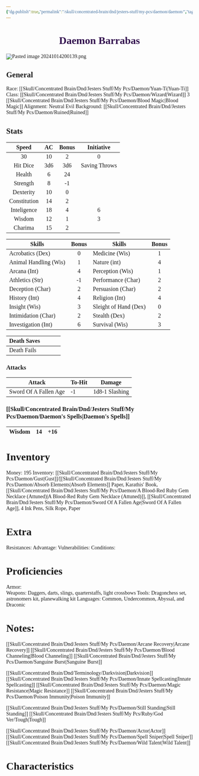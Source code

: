 ```yaml
---
{"dg-publish":true,"permalink":"/skull/concentrated-brain/dnd/jesters-stuff/my-pcs/daemon/daemon/","tags":["Tagless"],"noteIcon":""}
---
```


<style id="Force_Custom_Fonts" type="text/css">@font-face{font-style:normal;font-family:"Merriweather";src:local("Merriweather")}@font-face{font-style:bolder;font-family:"Merriweather";src:local("Merriweather")}@font-face{font-style:normal;font-family:"Merriweather";src:local("Merriweather");unicode-range:U+0-FF,U+2E80-9FFF,U+F900-FAFF,U+FE30-FE4F,U+20000-2FA1F}@font-face{font-style:bolder;font-family:"Merriweather";src:local("Merriweather");unicode-range:U+0-FF,U+2E80-9FFF,U+F900-FAFF,U+FE30-FE4F,U+20000-2FA1F}@font-face{font-style:normal;font-family:"Merriweather";src:local("Merriweather");unicode-range:U+0-FF}@font-face{font-style:bolder;font-family:"Merriweather";src:local("Merriweather");unicode-range:U+0-FF}:not(pre):not(code):not(textarea):not(tt):not(kbd):not(samp):not(var){font-family:"Merriweather"!important}pre,code,textarea,tt,kbd,samp,var{font-family:monospace!important}pre *,code *,textarea *,tt *,kbd *,samp *,var *{font-family:monospace!important}</style>


# <center><span style="color:#32114e">Daemon Barrabas</span></center>



![Pasted image 20241014200139.png](/img/user/images/Pasted%20image%2020241014200139.png)


## General
 Race:  [[Skull/Concentrated Brain/Dnd/Jesters Stuff/My Pcs/Daemon/Yuan-Ti\|Yuan-Ti]]
 Class: [[Skull/Concentrated Brain/Dnd/Jesters Stuff/My Pcs/Daemon/Wizard\|Wizard]] 3 [[Skull/Concentrated Brain/Dnd/Jesters Stuff/My Pcs/Daemon/Blood Magic\|Blood Magic]]
 Alignment: Neutral Evil
 Background: [[Skull/Concentrated Brain/Dnd/Jesters Stuff/My Pcs/Daemon/Ruined\|Ruined]]


## Stats

|    Speed     | AC  | Bonus |  Initiative   |
| :----------: | :-: | :---: | :-----------: |
|      30      | 10  |   2   |       0       |
|   Hit Dice   | 3d6 |  3d6  | Saving Throws |
|    Health    |  6  |  24   |               |
|   Strength   |  8  |  -1   |               |
|  Dexterity   | 10  |   0   |               |
| Constitution | 14  |   2   |               |
| Inteligence  | 18  |   4   |       6       |
|    Wisdom    | 12  |   1   |       3       |
|   Charima    | 15  |   2   |               |

| Skills                | Bonus | Skills                | Bonus |
| --------------------- | :---: | --------------------- | :---: |
| Acrobatics (Dex)      |   0   | Medicine (Wis)        |   1   |
| Animal Handling (Wis) |   1   | Nature (int)          |   4   |
| Arcana (Int)          |   4   | Perception (Wis)      |   1   |
| Athletics (Str)       |  -1   | Performance (Char)    |   2   |
| Deception (Char)      |   2   | Persuasion (Char)     |   2   |
| History (Int)         |   4   | Religion (Int)        |   4   |
| Insight (Wis)         |   3   | Sleight of Hand (Dex) |   0   |
| Intimidation (Char)   |   2   | Stealth (Dex)         |   2   |
| Investigation (Int)   |   6   | Survival (Wis)        |   3   |

| Death Saves  |     |     |     |
| ------------ | --- | --- | --- |
| Death Fails |     |     |     |
### Attacks

| Attack                | To-Hit | Damage         |
| --------------------- | ------ | -------------- |
| Sword Of A Fallen Age | -1     | 1d8-1 Slashing |

### [[Skull/Concentrated Brain/Dnd/Jesters Stuff/My Pcs/Daemon/Daemon's Spells\|Daemon's Spells]]

| Wisdom | 14  | +16 |
| ------ | --- | --- |

# Inventory

Money: 195
Inventory: [[Skull/Concentrated Brain/Dnd/Jesters Stuff/My Pcs/Daemon/Gust\|Gust]]/[[Skull/Concentrated Brain/Dnd/Jesters Stuff/My Pcs/Daemon/Absorb Elements\|Absorb Elements]] Paper, Karathis' Book, [[Skull/Concentrated Brain/Dnd/Jesters Stuff/My Pcs/Daemon/A Blood-Red Ruby Gem Necklace (Attuned)\|A Blood-Red Ruby Gem Necklace (Attuned)]], [[Skull/Concentrated Brain/Dnd/Jesters Stuff/My Pcs/Daemon/Sword Of A Fallen Age\|Sword Of A Fallen Age]], 4 Ink Pens, Silk Rope, Paper

# Extra
Resistances: 
Advantage: 
Vulnerabilities: 
Conditions: 
  

# Proficiencies
		
Armor:  
Weapons: Daggers, darts, slings, quarterstaffs, light crossbows
Tools: Dragonchess set, astronomers kit, planewalking kit
Languages: Common, Undercommon, Abyssal, and Draconic

# Notes: 
[[Skull/Concentrated Brain/Dnd/Jesters Stuff/My Pcs/Daemon/Arcane Recovery\|Arcane Recovery]]
[[Skull/Concentrated Brain/Dnd/Jesters Stuff/My Pcs/Daemon/Blood Channeling\|Blood Channeling]]
[[Skull/Concentrated Brain/Dnd/Jesters Stuff/My Pcs/Daemon/Sanguine Burst\|Sanguine Burst]]

[[Skull/Concentrated Brain/Dnd/Terminology/Darkvision\|Darkvision]]
[[Skull/Concentrated Brain/Dnd/Jesters Stuff/My Pcs/Daemon/Innate Spellcasting\|Innate Spellcasting]]
[[Skull/Concentrated Brain/Dnd/Jesters Stuff/My Pcs/Daemon/Magic Resistance\|Magic Resistance]]
[[Skull/Concentrated Brain/Dnd/Jesters Stuff/My Pcs/Daemon/Poison Immunity\|Poison Immunity]]

[[Skull/Concentrated Brain/Dnd/Jesters Stuff/My Pcs/Daemon/Still Standing\|Still Standing]] 
	[[Skull/Concentrated Brain/Dnd/Jesters Stuff/My Pcs/Ruby/God Ver/Tough\|Tough]]

[[Skull/Concentrated Brain/Dnd/Jesters Stuff/My Pcs/Daemon/Actor\|Actor]]
[[Skull/Concentrated Brain/Dnd/Jesters Stuff/My Pcs/Daemon/Spell Sniper\|Spell Sniper]]
[[Skull/Concentrated Brain/Dnd/Jesters Stuff/My Pcs/Daemon/Wild Talent\|Wild Talent]]


# Characteristics 

